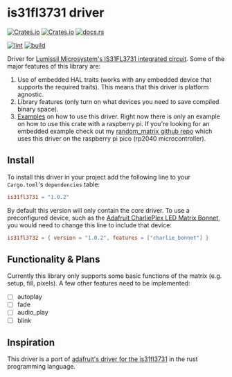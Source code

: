 # is31fl3731 driver

[![Crates.io](https://img.shields.io/crates/v/is31fl3731)](https://crates.io/crates/is31fl3731)
[![Crates.io](https://img.shields.io/crates/d/is31fl3731)](https://crates.io/crates/is31fl3731)
[![docs.rs](https://img.shields.io/docsrs/is31fl3731)](https://docs.rs/is31fl3731/latest/is31fl3731/)

[![lint](https://github.com/gleich/is31fl3731/actions/workflows/lint.yml/badge.svg)](https://github.com/gleich/is31fl3731/actions/workflows/lint.yml)
[![build](https://github.com/gleich/is31fl3731/actions/workflows/build.yml/badge.svg)](https://github.com/gleich/is31fl3731/actions/workflows/build.yml)

Driver for [Lumissil Microsystem's IS31FL3731 integrated circuit](https://www.lumissil.com/assets/pdf/core/IS31FL3731_DS.pdf). Some of the major features of this library are:

1. Use of embedded HAL traits (works with any embedded device that supports the required traits). This means that this driver is platform agnostic.
2. Library features (only turn on what devices you need to save compiled binary space).
3. [Examples](./examples) on how to use this driver. Right now there is only an example on how to use this crate with a raspberry pi. If you're looking for an embedded example check out my [random_matrix github repo](https://github.com/gleich/random_matrix) which uses this driver on the raspberry pi pico (rp2040 microcontroller).

## Install

To install this driver in your project add the following line to your `Cargo.toml`'s `dependencies` table:

```toml
is31fl3731 = "1.0.2"
```

By default this version will only contain the core driver. To use a preconfigured device, such as the [Adafruit CharliePlex LED Matrix Bonnet](https://www.adafruit.com/product/3467), you would need to change this line to include that device:

```toml
is31fl3732 = { version = "1.0.2", features = ["charlie_bonnet"] }
```

## Functionality & Plans

Currently this library only supports some basic functions of the matrix (e.g. setup, fill, pixels). A few other features need to be implemented:

- [ ] autoplay
- [ ] fade
- [ ] audio_play
- [ ] blink

## Inspiration

This driver is a port of [adafruit's driver for the is31fl3731](https://github.com/adafruit/Adafruit_CircuitPython_IS31FL3731) in the rust programming language.
